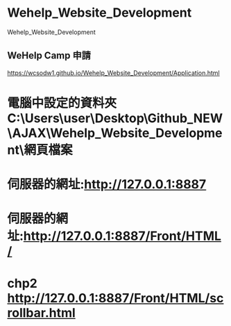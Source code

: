 # Wehelp_Website_Development
Wehelp_Website_Development

## WeHelp Camp 申請

https://wcsodw1.github.io/Wehelp_Website_Development/Application.html

# 電腦中設定的資料夾C:\Users\user\Desktop\Github_NEW\AJAX\Wehelp_Website_Development\網頁檔案
# 伺服器的網址:http://127.0.0.1:8887


# 伺服器的網址:http://127.0.0.1:8887/Front/HTML/

# chp2 http://127.0.0.1:8887/Front/HTML/scrollbar.html